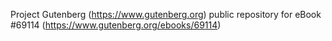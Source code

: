 Project Gutenberg (https://www.gutenberg.org) public repository for
eBook #69114 (https://www.gutenberg.org/ebooks/69114)
